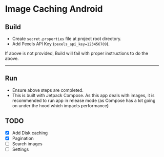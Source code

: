 # Image Caching Android

## Build
- Create `secret.properties` file at project root directory.
- Add Pexels API Key (`pexels_api_key=123456789`).

If above is not provided, Build will fail with proper instructions to do the above.

---

## Run
- Ensure above steps are completed.
- This is built with Jetpack Compose. As this app deals with images, it is recommended to run app in release mode (as Compose has a lot going on under the hood which impacts performance)

## TODO
- [x] Add Disk caching
- [x] Pagination
- [ ] Search images
- [ ] Settings
